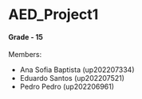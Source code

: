 # AED_Project1

#### Grade - 15

Members:

- Ana Sofia Baptista (up202207334)
- Eduardo Santos (up202207521)
- Pedro Pedro (up202206961)
